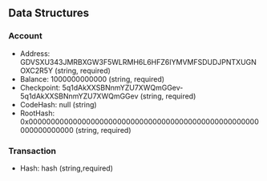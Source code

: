 ## Data Structures

### Account
+ Address: GDVSXU343JMRBXGW3F5WLRMH6L6HFZ6IYMVMFSDUDJPNTXUGNOXC2R5Y (string, required)
+ Balance: 1000000000000 (string, required)
+ Checkpoint: 5q1dAkXXSBNnmYZU7XWQmGGev-5q1dAkXXSBNnmYZU7XWQmGGev (string, required)
+ CodeHash: null (string)
+ RootHash: 0x0000000000000000000000000000000000000000000000000000000000000000 (string, required)


### Transaction
+ Hash: hash (string,required)

